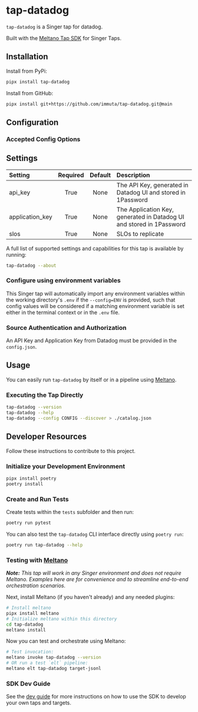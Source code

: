# tap-datadog

`tap-datadog` is a Singer tap for datadog.

Built with the [Meltano Tap SDK](https://sdk.meltano.com) for Singer Taps.

## Installation

Install from PyPi:

```bash
pipx install tap-datadog
```

Install from GitHub:

```bash
pipx install git+https://github.com/immuta/tap-datadog.git@main
```

## Configuration

### Accepted Config Options

## Settings

| Setting | Required | Default | Description |
|:--------|:--------:|:-------:|:------------|
| api_key | True     | None    | The API Key, generated in Datadog UI and stored in 1Password |
| application_key | True     | None    | The Application Key, generated in Datadog UI and stored in 1Password |
| slos | True     | None    | SLOs to replicate |

A full list of supported settings and capabilities for this
tap is available by running:

```bash
tap-datadog --about
```

### Configure using environment variables

This Singer tap will automatically import any environment variables within the working directory's
`.env` if the `--config=ENV` is provided, such that config values will be considered if a matching
environment variable is set either in the terminal context or in the `.env` file.

### Source Authentication and Authorization

An API Key and Application Key from Datadog must be provided in the `config.json`.

## Usage

You can easily run `tap-datadog` by itself or in a pipeline using [Meltano](https://meltano.com/).

### Executing the Tap Directly

```bash
tap-datadog --version
tap-datadog --help
tap-datadog --config CONFIG --discover > ./catalog.json
```

## Developer Resources

Follow these instructions to contribute to this project.

### Initialize your Development Environment

```bash
pipx install poetry
poetry install
```

### Create and Run Tests

Create tests within the `tests` subfolder and
  then run:

```bash
poetry run pytest
```

You can also test the `tap-datadog` CLI interface directly using `poetry run`:

```bash
poetry run tap-datadog --help
```

### Testing with [Meltano](https://www.meltano.com)

_**Note:** This tap will work in any Singer environment and does not require Meltano.
Examples here are for convenience and to streamline end-to-end orchestration scenarios._

Next, install Meltano (if you haven't already) and any needed plugins:

```bash
# Install meltano
pipx install meltano
# Initialize meltano within this directory
cd tap-datadog
meltano install
```

Now you can test and orchestrate using Meltano:

```bash
# Test invocation:
meltano invoke tap-datadog --version
# OR run a test `elt` pipeline:
meltano elt tap-datadog target-jsonl
```

### SDK Dev Guide

See the [dev guide](https://sdk.meltano.com/en/latest/dev_guide.html) for more instructions on how to use the SDK to
develop your own taps and targets.
